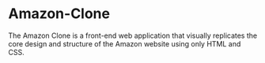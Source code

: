 # Amazon-Clone
The Amazon Clone is a front-end web application that visually replicates the core design and structure of the Amazon website using only HTML and CSS.
